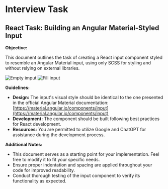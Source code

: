 # Interview Task
## React Task: Building an Angular Material-Styled Input

**Objective:**

This document outlines the task of creating a React input component styled to resemble an Angular Material input, using only SCSS for styling and without relying on external libraries.

![Empty imput]([path/to/your/image.jpg](https://github.com/lichaytiram/Interview-Writing-Task-React/blob/main/input.png))
![Fill input]([path/to/your/image.jpg](https://github.com/lichaytiram/Interview-Writing-Task-React/blob/main/input%20fill.png))

**Guidelines:**

* **Design:** The input's visual style should be identical to the one presented in the official Angular Material documentation: [https://material.angular.io/components/input](https://material.angular.io/components/input)
* **Development:**  The component should be built following best practices for React development.
* **Resources:** You are permitted to utilize Google and ChatGPT for assistance during the development process.

**Additional Notes:**

* This document serves as a starting point for your implementation. Feel free to modify it to fit your specific needs.
* Ensure proper indentation and spacing are applied throughout your code for improved readability.
* Conduct thorough testing of the input component to verify its functionality as expected.
